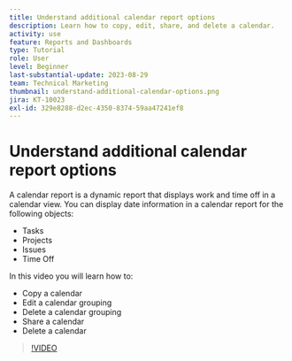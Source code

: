 ```yaml
---
title: Understand additional calendar report options
description: Learn how to copy, edit, share, and delete a calendar.
activity: use
feature: Reports and Dashboards
type: Tutorial
role: User
level: Beginner
last-substantial-update: 2023-08-29
team: Technical Marketing
thumbnail: understand-additional-calendar-options.png
jira: KT-10023
exl-id: 329e8288-d2ec-4350-8374-59aa47241ef8
---
```

# Understand additional calendar report options

A calendar report is a dynamic report that displays work and time off in a calendar view. You can display date information in a calendar report for the following objects:

* Tasks
* Projects
* Issues
* Time Off

In this video you will learn how to:

* Copy a calendar
* Edit a calendar grouping
* Delete a calendar grouping
* Share a calendar
* Delete a calendar

>[!VIDEO](https://video.tv.adobe.com/v/3423530/?quality=12&learn=on)
